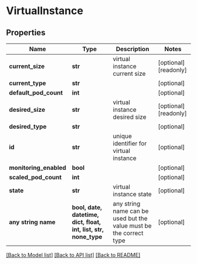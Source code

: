 # VirtualInstance


## Properties
Name | Type | Description | Notes
------------ | ------------- | ------------- | -------------
**current_size** | **str** | virtual instance current size | [optional] [readonly] 
**current_type** | **str** |  | [optional] 
**default_pod_count** | **int** |  | [optional] 
**desired_size** | **str** | virtual instance desired size | [optional] [readonly] 
**desired_type** | **str** |  | [optional] 
**id** | **str** | unique identifier for virtual instance | [optional] 
**monitoring_enabled** | **bool** |  | [optional] 
**scaled_pod_count** | **int** |  | [optional] 
**state** | **str** | virtual instance state | [optional] 
**any string name** | **bool, date, datetime, dict, float, int, list, str, none_type** | any string name can be used but the value must be the correct type | [optional]

[[Back to Model list]](../README.md#documentation-for-models) [[Back to API list]](../README.md#documentation-for-api-endpoints) [[Back to README]](../README.md)


